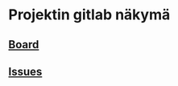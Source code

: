 # Projektin gitlab näkymä

##  [Board](https://gitlab.labranet.jamk.fi/open-project-framework/opf-for-ttos0800-ttos0900-v1/boards)
##  [Issues](https://gitlab.labranet.jamk.fi/open-project-framework/opf-for-ttos0800-ttos0900-v1/issues)
